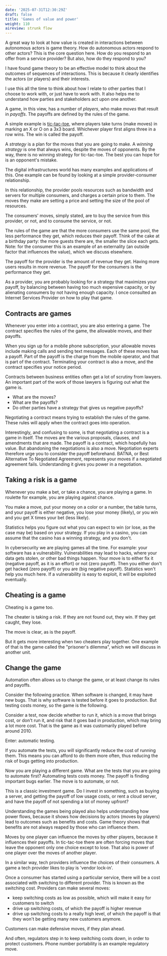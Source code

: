 ```yaml
---
date: '2025-07-31T12:30:29Z'
draft: false
title: 'Games of value and power'
weight: 110
aireview: strunk flow
---
```


A great way to look at how value is created in interactions between autonomous actors is game theory.
How do autonomous actors respond to other actors?
This is the core question here.
How do you respond to an offer from a service provider? But also, how do they respond to you?

I have found game theory to be an effective model to think about the outcomes of sequences of interactions.
This is because it clearly identifies the actors (or players) and their interests.

I use this all the time to think about how I relate to other parties that I choose to work with, or just have to work with.
It also helps me to understand how parties and stakeholders act upon one another.

A game, in this view, has a number of *players*, who make *moves* that result in *payoffs*. The payoffs are defined by the rules of the game.

A simple example is [tic-tac-toe](/ttt/tic-tac-toe), where players take turns (make moves) in marking an X or O on a 3x3 board.
Whichever player first aligns three in a row wins.
The win is called the payoff.

A *strategy* is a plan for the moves that you are going to make.
A *winning strategy* is one that always wins, despite the moves of opponents.
By the way, there is no winning strategy for tic-tac-toe.
The best you can hope for is an opponent's mistake.

The digital infrastructures world has many examples and applications of this.
One example can be found by looking at a simple provider-consumer relationship.

In this relationship, the provider pools resources such as bandwidth and servers for multiple consumers, and charges a certain price to them.
The moves they make are setting a price and setting the size of the pool of resources.

The consumers' moves, simply stated, are to buy the service from this provider, or not, and to consume the service, or not.

The rules of the game are that the more consumers use the same pool, the less performance they get, which reduces their payoff.
Think of the cake at a birthday party: the more guests there are, the smaller the slice each gets.
Note: for the consumer this is an example of an externality (an outside factor that influences the value), which we discuss elsewhere.

The payoff for the provider is the amount of revenue they get.
Having more users results in more revenue.
The payoff for the consumers is the performance they get.

As a provider, you are probably looking for a strategy that maximizes your payoff, by balancing between having too much expensive capacity, or by alienating consumers by not having enough capacity.
I once consulted an Internet Services Provider on how to play that game.

## Contracts are games

Whenever you enter into a contract, you are also entering a game.
The contract specifies the rules of the game, the allowable moves, and their payoffs.

When you sign up for a mobile phone subscription, your allowable moves include making calls and sending text messages.
Each of these moves has a payoff.
Part of the payoff is the charge from the mobile operator, and that is part of the contract.
Terminating your contract is also a move, and the contract specifies your notice period.

Contracts between business entities often get a lot of scrutiny from lawyers.
An important part of the work of those lawyers is figuring out what the game is.

- What are the moves?
- What are the payoffs?
- Do other parties have a strategy that gives us negative payoffs?

Negotiating a contract means trying to establish the rules of the game.
These rules will apply when the contract goes into operation.

Interestingly, and confusing to some, is that negotiating a contract is a game in itself.
The moves are the various proposals, clauses, and amendments that are made.
The payoff is a contract, which hopefully has value.
But abandoning the negotiations is also a move.
Negotiation experts therefore urge you to consider the payoff beforehand.
BATNA, or Best Alternative To Negotiated Agreement, represents your moves if a negotiated agreement fails.
Understanding it gives you power in a negotiation.

## Taking a risk is a game

Whenever you make a bet, or take a chance, you are playing a game.
In roulette for example, you are playing against chance.

You make a move, put your money on a color or a number, the table turns, and your payoff is either negative, you lose your money (likely), or you win and you get X times your bet (less likely).

Statistics helps you figure out what you can expect to win (or lose, as the case may be) based on your strategy.
If you play in a casino, you can assume that the casino has a winning strategy, and you don't.

In cybersecurity we are playing games all the time.
For example: your software has a vulnerability.
Vulnerabilities may lead to hacks, where your data gets stolen, or other bad things happen.
Your move is to either fix it (negative payoff, as it is an effort) or not (zero payoff).
Then you either don't get hacked (zero payoff) or you are (big negative payoff).
Statistics won't help you much here.
If a vulnerability is easy to exploit, it will be exploited eventually.

## Cheating is a game

Cheating is a game too.

The cheater is taking a risk.
If they are not found out, they win.
If they get caught, they lose.

The move is clear, as is the payoff.

But it gets more interesting when two cheaters play together.
One example of that is the game called the "prisoner's dilemma", which we will discuss in another unit.

## Change the game

Automation often allows us to change the game, or at least change its rules and payoffs.

Consider the following practice.
When software is changed, it may have new bugs.
That is why software is tested before it goes to production.
But testing costs money, so the game is the following.

Consider a test, now decide whether to run it, which is a move that brings cost, or don't run it, and risk that it goes bad in production, which may bring a lot more cost.
That is the game as it was customarily played before around 2010.

Enter: automatic testing.

If you automate the tests, you will significantly reduce the cost of running them.
This means you can afford to do them more often, thus reducing the risk of bugs getting into production.

Now you are playing a different game.
What are the tests that you are going to automate first?
Automating tests costs money.
The payoff is finding important bugs earlier.
The move is to automate, or not.

This is a classic investment game. Do I invest in something, such as buying a server, and getting the payoff of low usage costs, or rent a cloud server, and have the payoff of not spending a lot of money upfront?

Understanding the games being played also helps understanding how power flows, because it shows how decisions by actors (moves by players) lead to outcomes such as benefits and costs.
Game theory shows that benefits are not always reaped by those who can influence them.

Moves by one player can influence the moves by other players, because it influences their payoffs.
In tic-tac-toe there are often forcing moves that leave the opponent only one choice except to lose.
That also is power of one player over the moves of another player.

In a similar way, tech providers influence the choices of their consumers.
A game a tech provider likes to play is 'vendor lock-in'.

Once a consumer has started using a particular service, there will be a cost associated with switching to different provider.
This is known as the switching cost.
Providers can make several moves:

- keep switching costs as low as possible, which will make it easy for customers to switch
- drive up switching costs, of which the payoff is higher revenue
- drive up switching costs to a really high level, of which the payoff is that they won't be getting many new customers anymore.

Customers can make defensive moves, if they plan ahead.

And often, regulators step in to keep switching costs down, in order to protect customers.
Phone number portability is an example regulatory move.
